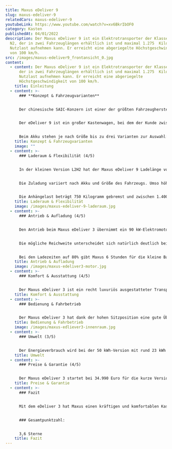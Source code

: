 ```yaml
---
title: Maxus eDeliver 9
slug: maxus-edeliver-9
relatedCars: maxus-edeliver-9
youtubeLink: https://www.youtube.com/watch?v=xv6BkrIbOF0
category: Kasten
publishedAt: 04/01/2022
description: Der Maxus eDeliver 9 ist ein Elektrotransporter der Klasse N1 sowie
  N2, der in zwei Fahrzeuglängen erhältlich ist und maximal 1.275  Kilogramm
  Nutzlast aufnehmen kann. Er erreicht eine abgeriegelte Höchstgeschwindigkeit
  von 100 km/h.
src: /images/maxus-edeliver9_frontansicht_0.jpg
content:
  - content: Der Maxus eDeliver 9 ist ein Elektrotransporter der Klasse N1 sowie N2,
      der in zwei Fahrzeuglängen erhältlich ist und maximal 1.275  Kilogramm
      Nutzlast aufnehmen kann. Er erreicht eine abgeriegelte
      Höchstgeschwindigkeit von 100 km/h.
    title: Einleitung
  - content: >-
      ### **Konzept & Fahrzeugvarianten**


      Der chinesische SAIC-Konzern ist einer der größten Fahrzeughersteller der Welt mit verschiedenen Marken, unter anderem MG Rover. Eine weitere Marke ist Maxus, die besonders für SUVs und Nutzfahrzeuge bekannt ist. Im Bereich der Elektrotransporter hat Maxus neben dem großen EV 80 und dem eDeliver 3 auch den großen eDeliver 9 im Angebot. 


      Der eDeliver 9 ist ein großer Kastenwagen, bei dem der Kunde zwischen verschiedenen Fahrzeugmaßen wählen kann. Der Maxus eDeliver 9 ist in zwei Längen erhältlich: Der L2 hat eine Länge von 5,55 Meter, während die Langversion L3 ganze 5,94 Meter misst. Zudem ist das Fahrzeug in zwei Höhen verfügbar: als H2 mit 2,53 Meter Fahrzeughöhe sowie als H3 mit nochmal rund 20 Zentimeter mehr. 


      Beim Akku stehen je nach Größe bis zu drei Varianten zur Auswahl: mit 52, 72 sowie 89 kWh Kapazität. Dadurch variiert die Reichweite des Fahrzeugs natürlich je nach Akku-Version.
    title: Konzept & Fahrzeugvarianten
    image: ""
  - content: >-
      ### Laderaum & Flexibilität (4/5)


      In der kleinen Version L2H2 hat der Maxus eDeliver 9 Ladelänge von 3,02 Meter. Mit einer Breite von maximal 1,80 Meter und einer Ladehöhe von 1,79 Meter steht so bereits ein Ladevolumen von stattlichen 9.700 Liter zur Verfügung. In der längeren Version ist der Laderaum 3,41 Meter lang, während in der Hochdach-Version die Höhe des Laderaums auf 2,02 Meter steigt. So steht bei der größten Version L3H3 ein Ladevolumen von 12.500 Liter zur Verfügung. Die Beladung kann über zwei hintere Flügeltüren sowie eine seitliche Schiebetür mit einer Breite von 1,27 Meter erledigt werden.


      Die Zuladung variiert nach Akku und Größe des Fahrzeugs. Umso höher die Akku-Kapazität, umso geringer die Nutzlast. Die niedrigste Nutzlast von 725 Kilogramm hat so die L3H3-Version mit 89 kWh Akku-Kapazität. Am meisten zuladen kann der Maxus eDeliver 9 als L2H2 mit dem kleinsen 52 kWh-Akku. Hier sind 1,125 Kilogramm Nutzlast möglich. Außerdem ist eine Version der Fahrzeugklasse N2 verfügbar, welche 1.275 Kilogramm Gewicht aufnehmen kann, aber nicht mit einem PKW-Führerschein gefahren werden kann.


      Die Anhängelast beträgt 750 Kilogramm gebremst und zwischen 1.400 und 1.500 Kilogramm mit einem ungebremsten Hänger.
    title: Laderaum & Flexibilität
    image: /images/maxus-edeliver-9-laderaum.jpg
  - content: >-
      ### Antrieb & Aufladung (4/5)


      Den Antrieb beim Maxus eDeliver 3 übernimmt ein 90 kW-Elektromotor, der ein Drehmoment von 250 Nm bereitstellen kann. Damit erreicht der E-Transporter eine Höchstgeschwindigkeit von 120 km/h, die elektronisch abgeregelt ist, um die Reichweite nicht zu sehr einzuschränken.


      Die mögliche Reichweite unterscheidet sich natürlich deutlich bei den beiden Akku-Varianten. Die kombinierte WLTP-Reichweite liegt bei der 35 kWh-Version zwischen 150 und 158 Kilometer, mit großem Akku sind 230 bis 240 Kilometer möglich. Die Verbrauchsangaben liegen zwischen 23,6 und 25,3 kWh auf 100 Kilometer.


      Bei den Ladezeiten auf 80% gibt Maxus 6 Stunden für die kleine Batterie und 8 Stunden für die 53 kWh-Variante an. Mit einem Gleichstrom-Schnellladeanschluss soll diese Aufladung in nur 45 Minuten möglich sein.
    title: Antrieb & Aufladung
    image: /images/maxus-edeliver3-motor.jpg
  - content: >-
      ### Komfort & Ausstattung (4/5)


      Der Maxus eDeliver 3 ist ein recht luxuriös ausgestatteter Transporter, der bereits serienmäßig mit einer manuellen Klimaanlage, einem Bordcomputer, einem Radio mit Bluetooth-Funktion und einer Sitzheizung zum Kunden kommt und somit für Lieferfahrer viel Komfort bietet. Die Rückfahrkamera und die Berganfahrhilfe sind weitere kostenlose Details, die den Alltag im eDeliver 3 für Gewerbetreibende deutlich erleichtern sollten. Zusätzliche Optionen sind hingegen rar, so ist nur eine Metallic-Lackierung gegen Aufpreis zu bekommen.
    title: Komfort & Ausstattung
  - content: >-
      ### Bedienung & Fahrbetrieb


      Der Maxus eDeliver 3 hat dank der hohen Sitzposition eine gute Übersicht, allerdings ist wie bei den meisten geschlossenen Kastenwagen die Übersicht eingeschränkt. Die Ladekante ist mit 54 Zentimeter angenehm niedrig, wodurch sich der Elektrotransporter einfach per Heck- oder Seitentür beladen lässt. Ein Flottenmanagement-System wird derzeit nicht angeboten.
    title: Bedienung & Fahrbetrieb
    image: /images/maxus-edliever3-innenraum.jpg
  - content: >-
      ### Umwelt (3/5)


      Der Energieverbrauch wird bei der 50 kWh-Version mit rund 23 kWh auf 100 Kilometer angegeben. Dies entspricht bei 30 Cent pro kWh ungefähr 6,90 Euro Energiekosten. Ein Solarmodul für eine erweiterte Reichweite wird derzeit leider nicht angeboten.
    title: Umwelt
  - content: >-
      ### Preise & Garantie (4/5)


      Der Maxus eDeliver 3 startet bei 34.990 Euro für die kurze Version mit kleinem Akku, das Topmodell (L2 mit 53 kWh-Akku) kostet exakt 5.000 Euro mehr. Das ist sicher nicht billig, allerdings bekommt man dafür einen leistungsstarken Elektrotransporter mit umfangreicher Ausstattung. Außerdem ist die Herstellergarantie auf das Fahrzeug mit 5 Jahren bzw. 100.000 Kilometer sehr großzügig. Auf den Lithium-Ionen-Akku gibt es sogar 8 Jahre bzw. 160.000 Kilometer Garantie.
    title: Preise & Garantie
  - content: >-
      ### Fazit


      Mit dem eDeliver 3 hat Maxus einen kräftigen und komfortablen Kastenwagen im Angebot, der außerdem mit ordentlicher Reichweite und viel Stauraum aufwartet. Wirklich günstig ist er dadurch zwar nicht, allerdings immer noch rund 10.000 Euro preiswerter als ein Mercedes-Benz eVito. Allein das dürfte schon genug Anreiz für einige Käufer sein.


      ### Gesamtpunktzahl:


      3,6 Sterne
    title: Fazit
---
```

